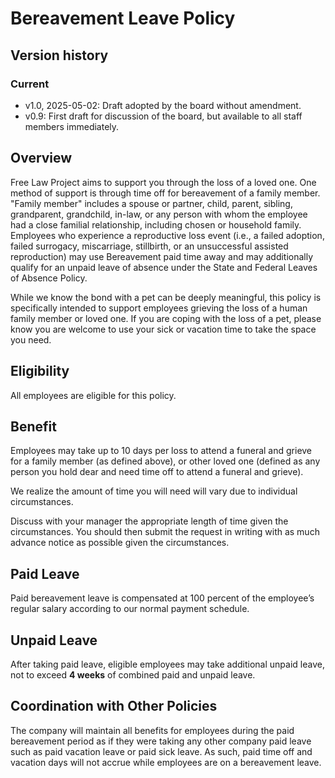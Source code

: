 # Bereavement Leave Policy

## Version history

### Current

 - v1.0, 2025-05-02: Draft adopted by the board without amendment.
 - v0.9: First draft for discussion of the board, but available to all staff members immediately.


## Overview

Free Law Project aims to support you through the loss of a loved one. One method of support is through time off for bereavement of a family member. "Family member" includes a spouse or partner, child, parent, sibling, grandparent, grandchild, in-law, or any person with whom the employee had a close familial relationship, including chosen or household family. Employees who experience a reproductive loss event (i.e., a failed adoption, failed surrogacy, miscarriage, stillbirth, or an unsuccessful assisted reproduction) may use Bereavement paid time away and may additionally qualify for an unpaid leave of absence under the State and Federal Leaves of Absence Policy. 

While we know the bond with a pet can be deeply meaningful, this policy is specifically intended to support employees grieving the loss of a human family member or loved one. If you are coping with the loss of a pet, please know you are welcome to use your sick or vacation time to take the space you need.
 

## Eligibility

All employees are eligible for this policy.


## Benefit

Employees may take up to 10 days per loss to attend a funeral and grieve for a family member (as defined above), or other loved one (defined as any person you hold dear and need time off to attend a funeral and grieve). 

We realize the amount of time you will need will vary due to individual circumstances.

Discuss with your manager the appropriate length of time given the circumstances. You should then submit the request in writing with as much advance notice as possible given the circumstances.


## Paid Leave

Paid bereavement leave is compensated at 100 percent of the employee’s regular salary according to our normal payment schedule.


## Unpaid Leave

After taking paid leave, eligible employees may take additional unpaid leave, not to exceed **4 weeks** of combined paid and unpaid leave.


## Coordination with Other Policies

The company will maintain all benefits for employees during the paid bereavement period as if they were taking any other company paid leave such as paid vacation leave or paid sick leave. As such, paid time off and vacation days will not accrue while employees are on a bereavement leave.

